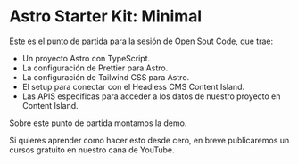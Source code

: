 # Astro Starter Kit: Minimal

Este es el punto de partida para la sesión de Open Sout Code, que trae:

- Un proyecto Astro con TypeScript.
- La configuración de Prettier para Astro.
- La configuración de Tailwind CSS para Astro.
- El setup para conectar con el Headless CMS Content Island.
- Las APIS especificas para acceder a los datos de nuestro proyecto en Content Island.

Sobre este punto de partida montamos la demo.

Si quieres aprender como hacer esto desde cero, en breve publicaremos un cursos gratuito en nuestro cana de YouTube.
